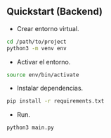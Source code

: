 

## Quickstart (Backend)

- Crear entorno virtual.
```bash
cd /path/to/project
python3 -m venv env
```

- Activar el entorno.
```bash
source env/bin/activate
```

- Instalar dependencias.
```bash
pip install -r requirements.txt
```

- Run.
```bash
python3 main.py
```
